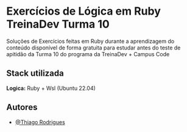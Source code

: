 # Exercícios de Lógica em Ruby TreinaDev Turma 10

Soluções de Exercícios feitas em Ruby durante a aprendizagem do conteúdo disponível de forma gratuita para estudar antes do teste de apitidão da Turma 10 do programa da TreinaDev + Campus Code
## Stack utilizada

**Logica:** Ruby + Wsl (Ubuntu 22.04)


## Autores

- [@Thiago Rodrigues](https://www.github.com/thiaaagao)
